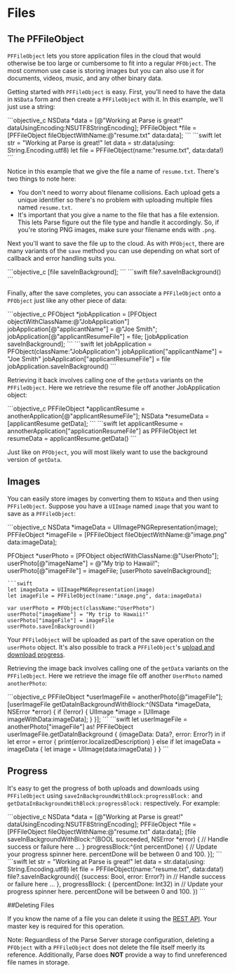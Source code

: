 # Files

## The PFFileObject

`PFFileObject` lets you store application files in the cloud that would otherwise be too large or cumbersome to fit into a regular `PFObject`. The most common use case is storing images but you can also use it for documents, videos, music, and any other binary data.

Getting started with `PFFileObject` is easy. First, you'll need to have the data in `NSData` form and then create a `PFFileObject` with it. In this example, we'll just use a string:

<div class="language-toggle" markdown="1">
```objective_c
NSData *data = [@"Working at Parse is great!" dataUsingEncoding:NSUTF8StringEncoding];
PFFileObject *file = [PFFileObject fileObjectWithName:@"resume.txt" data:data];
```
```swift
let str = "Working at Parse is great!"
let data = str.data(using: String.Encoding.utf8)
let file = PFFileObject(name:"resume.txt", data:data!)
```
</div>

Notice in this example that we give the file a name of `resume.txt`. There's two things to note here:

*   You don't need to worry about filename collisions. Each upload gets a unique identifier so there's no problem with uploading multiple files named `resume.txt`.
*   It's important that you give a name to the file that has a file extension. This lets Parse figure out the file type and handle it accordingly. So, if you're storing PNG images, make sure your filename ends with `.png`.

Next you'll want to save the file up to the cloud. As with `PFObject`, there are many variants of the `save` method you can use depending on what sort of callback and error handling suits you.

<div class="language-toggle" markdown="1">
```objective_c
[file saveInBackground];
```
```swift
file?.saveInBackground()
```
</div>

Finally, after the save completes, you can associate a `PFFileObject` onto a `PFObject` just like any other piece of data:

<div class="language-toggle" markdown="1">
```objective_c
PFObject *jobApplication = [PFObject objectWithClassName:@"JobApplication"]
jobApplication[@"applicantName"] = @"Joe Smith";
jobApplication[@"applicantResumeFile"] = file;
[jobApplication saveInBackground];
```
```swift
let jobApplication = PFObject(className:"JobApplication")
jobApplication["applicantName"] = "Joe Smith"
jobApplication["applicantResumeFile"] = file
jobApplication.saveInBackground()
```
</div>

Retrieving it back involves calling one of the `getData` variants on the `PFFileObject`. Here we retrieve the resume file off another JobApplication object:

<div class="language-toggle" markdown="1">
```objective_c
PFFileObject *applicantResume = anotherApplication[@"applicantResumeFile"];
NSData *resumeData = [applicantResume getData];
```
```swift
let applicantResume = annotherApplication["applicationResumeFile"] as PFFileObject
let resumeData = applicantResume.getData()
```
</div>

Just like on `PFObject`, you will most likely want to use the background version of `getData`.

## Images

You can easily store images by converting them to `NSData` and then using `PFFileObject`. Suppose you have a `UIImage` named `image` that you want to save as a `PFFileObject`:

<div class="language-toggle" markdown="1">
```objective_c
NSData *imageData = UIImagePNGRepresentation(image);
PFFileObject *imageFile = [PFFileObject fileObjectWithName:@"image.png" data:imageData];

PFObject *userPhoto = [PFObject objectWithClassName:@"UserPhoto"];
userPhoto[@"imageName"] = @"My trip to Hawaii!";
userPhoto[@"imageFile"] = imageFile;
[userPhoto saveInBackground];
```
```swift
let imageData = UIImagePNGRepresentation(image)
let imageFile = PFFileObject(name:"image.png", data:imageData)

var userPhoto = PFObject(className:"UserPhoto")
userPhoto["imageName"] = "My trip to Hawaii!"
userPhoto["imageFile"] = imageFile
userPhoto.saveInBackground()
```
</div>

Your `PFFileObject` will be uploaded as part of the save operation on the `userPhoto` object. It's also possible to track a `PFFileObject`'s [upload and download progress](#progress).

Retrieving the image back involves calling one of the `getData` variants on the `PFFileObject`. Here we retrieve the image file off another `UserPhoto` named `anotherPhoto`:

<div class="language-toggle" markdown="1">
```objective_c
PFFileObject *userImageFile = anotherPhoto[@"imageFile"];
[userImageFile getDataInBackgroundWithBlock:^(NSData *imageData, NSError *error) {
    if (!error) {
        UIImage *image = [UIImage imageWithData:imageData];
    }
}];
```
```swift
let userImageFile = anotherPhoto["imageFile"] as! PFFileObject
userImageFile.getDataInBackground { (imageData: Data?, error: Error?) in
    if let error = error {
        print(error.localizedDescription)
    } else if let imageData = imageData {
        let image = UIImage(data:imageData)
    }
}
```
</div>

## Progress

It's easy to get the progress of both uploads and downloads using `PFFileObject` using `saveInBackgroundWithBlock:progressBlock:` and `getDataInBackgroundWithBlock:progressBlock:` respectively. For example:

<div class="language-toggle" markdown="1">
```objective_c
NSData *data = [@"Working at Parse is great!" dataUsingEncoding:NSUTF8StringEncoding];
PFFileObject *file = [PFFileObject fileObjectWithName:@"resume.txt" data:data];
[file saveInBackgroundWithBlock:^(BOOL succeeded, NSError *error) {
  // Handle success or failure here ...
} progressBlock:^(int percentDone) {
  // Update your progress spinner here. percentDone will be between 0 and 100.
}];
```
```swift
let str = "Working at Parse is great!"
let data = str.data(using: String.Encoding.utf8)
let file = PFFileObject(name:"resume.txt", data:data!)
file?.saveInBackground({ (success: Bool, error: Error?) in
    // Handle success or failure here ...
}, progressBlock: { (percentDone: Int32) in
    // Update your progress spinner here. percentDone will be between 0 and 100.
})
```
</div>

##Deleting Files

If you know the name of a file you can delete it using the [REST API]({{site.baseUrl}}/rest/guide/#deleting-files). Your master key is required for this operation.

Note: Reguardless of the Parse Server storage configuration, deleting a `PFObject` with a `PFFileObject` does not delete the file itself meerly its reference. Additionally, Parse does **NOT** provide a way to find unreferenced file names in storage.
